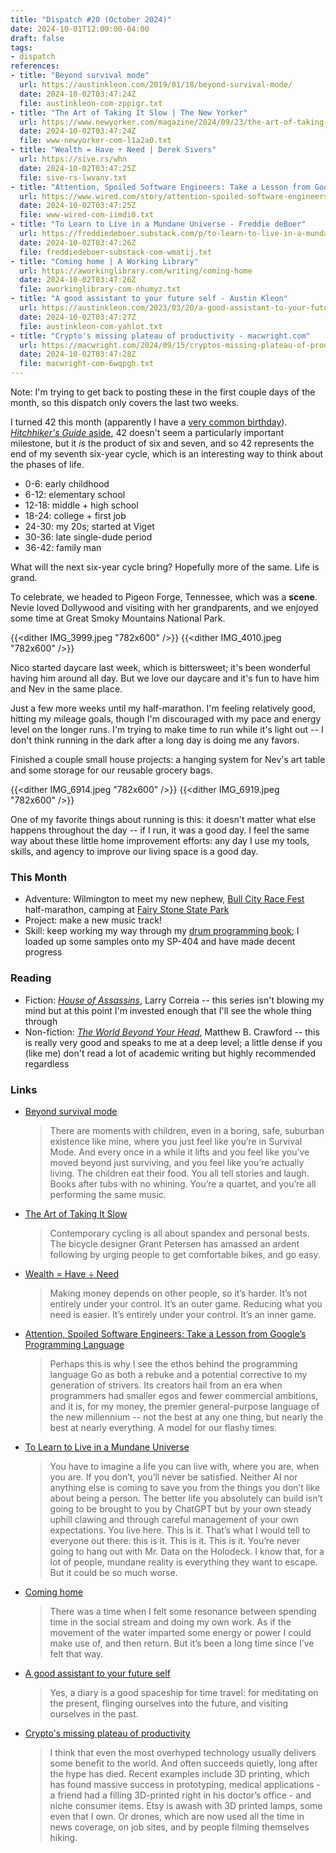 ```yaml
---
title: "Dispatch #20 (October 2024)"
date: 2024-10-01T12:00:00-04:00
draft: false
tags:
- dispatch
references:
- title: "Beyond survival mode"
  url: https://austinkleon.com/2019/01/18/beyond-survival-mode/
  date: 2024-10-02T03:47:24Z
  file: austinkleon-com-zppigr.txt
- title: "The Art of Taking It Slow | The New Yorker"
  url: https://www.newyorker.com/magazine/2024/09/23/the-art-of-taking-it-slow
  date: 2024-10-02T03:47:24Z
  file: www-newyorker-com-l1a2a0.txt
- title: "Wealth = Have ÷ Need | Derek Sivers"
  url: https://sive.rs/whn
  date: 2024-10-02T03:47:25Z
  file: sive-rs-lwvanv.txt
- title: "Attention, Spoiled Software Engineers: Take a Lesson from Google’s Programming Language | WIRED"
  url: https://www.wired.com/story/attention-spoiled-software-engineers-take-a-lesson-from-googles-programming-language/
  date: 2024-10-02T03:47:25Z
  file: www-wired-com-iimdi0.txt
- title: "To Learn to Live in a Mundane Universe - Freddie deBoer"
  url: https://freddiedeboer.substack.com/p/to-learn-to-live-in-a-mundane-universe
  date: 2024-10-02T03:47:26Z
  file: freddiedeboer-substack-com-wmatij.txt
- title: "Coming home | A Working Library"
  url: https://aworkinglibrary.com/writing/coming-home
  date: 2024-10-02T03:47:26Z
  file: aworkinglibrary-com-nhumyz.txt
- title: "A good assistant to your future self - Austin Kleon"
  url: https://austinkleon.com/2023/03/20/a-good-assistant-to-your-future-self/
  date: 2024-10-02T03:47:27Z
  file: austinkleon-com-yahlot.txt
- title: "Crypto's missing plateau of productivity - macwright.com"
  url: https://macwright.com/2024/09/15/cryptos-missing-plateau-of-productivity.html
  date: 2024-10-02T03:47:28Z
  file: macwright-com-6wqpgh.txt
---
```


Note: I'm trying to get back to posting these in the first couple days of the month, so this dispatch only covers the last two weeks.

I turned 42 this month (apparently I have a [very common birthday][1]). [_Hitchhiker's Guide_ aside][2], 42 doesn't seem a particularly important milestone, but it _is_ the product of six and seven, and so 42 represents the end of my seventh six-year cycle, which is an interesting way to think about the phases of life.

[1]: https://www.zippia.com/advice/most-least-common-birthdays/
[2]: https://hitchhikers.fandom.com/wiki/42

<!--more-->

* 0-6: early childhood
* 6-12: elementary school
* 12-18: middle + high school
* 18-24: college + first job
* 24-30: my 20s; started at Viget
* 30-36: late single-dude period
* 36-42: family man

What will the next six-year cycle bring? Hopefully more of the same. Life is grand.

To celebrate, we headed to Pigeon Forge, Tennessee, which was a **scene**. Nevie loved Dollywood and visiting with her grandparents, and we enjoyed some time at Great Smoky Mountains National Park.

{{<dither IMG_3999.jpeg "782x600" />}}
{{<dither IMG_4010.jpeg "782x600" />}}

Nico started daycare last week, which is bittersweet; it's been wonderful having him around all day. But we love our daycare and it's fun to have him and Nev in the same place.

Just a few more weeks until my half-marathon. I'm feeling relatively good, hitting my mileage goals, though I'm discouraged with my pace and energy level on the longer runs. I'm trying to make time to run while it's light out -- I don't think running in the dark after a long day is doing me any favors.

Finished a couple small house projects: a hanging system for Nev's art table and some storage for our reusable grocery bags. 

{{<dither IMG_6914.jpeg "782x600" />}}
{{<dither IMG_6919.jpeg "782x600" />}}

One of my favorite things about running is this: it doesn't matter what else happens throughout the day -- if I run, it was a good day. I feel the same way about these little home improvement efforts: any day I use my tools, skills, and agency to improve our living space is a good day.

### This Month

* Adventure: Wilmington to meet my new nephew, [Bull City Race Fest][3] half-marathon, camping at [Fairy Stone State Park][4]
* Project: make a new music track!
* Skill: keep working my way through my [drum programming book][5]; I loaded up some samples onto my SP-404 and have made decent progress

[3]: https://capstoneraces.com/bull-city-race-fest/
[4]: https://www.dcr.virginia.gov/state-parks/fairy-stone
[5]: https://www.goodreads.com/en/book/show/6399596-drum-programming

### Reading

* Fiction: [_House of Assassins_][6], Larry Correia -- this series isn't blowing my mind but at this point I'm invested enough that I'll see the whole thing through
* Non-fiction: [_The World Beyond Your Head_][7], Matthew B. Crawford -- this is really very good and speaks to me at a deep level; a little dense if you (like me) don't read a lot of academic writing but highly recommended regardless

[6]: https://bookshop.org/p/books/house-of-assassins-volume-2-larry-correia/218731?ean=9781982124458
[7]: https://bookshop.org/p/books/the-world-beyond-your-head-on-becoming-an-individual-in-an-age-of-distraction-matthew-b-crawford/8484056?ean=9780374535919

### Links

* [Beyond survival mode][8]
    
  > There are moments with children, even in a boring, safe, suburban existence like mine, where you just feel like you’re in Survival Mode. And every once in a while it lifts and you feel like you’ve moved beyond just surviving, and you feel like you’re actually living. The children eat their food. You all tell stories and laugh. Books after tubs with no whining. You’re a quartet, and you’re all performing the same music.
    
* [The Art of Taking It Slow][9]
  
  > Contemporary cycling is all about spandex and personal bests. The bicycle designer Grant Petersen has amassed an ardent following by urging people to get comfortable bikes, and go easy.
    
* [Wealth = Have ÷ Need][10]
    
  > Making money depends on other people, so it’s harder. It’s not entirely under your control. It’s an outer game. Reducing what you need is easier. It’s entirely under your control. It’s an inner game.
    
* [Attention, Spoiled Software Engineers: Take a Lesson from Google’s Programming Language][11]
    
  > Perhaps this is why I see the ethos behind the programming language Go as both a rebuke and a potential corrective to my generation of strivers. Its creators hail from an era when programmers had smaller egos and fewer commercial ambitions, and it is, for my money, the premier general-purpose language of the new millennium -- not the best at any one thing, but nearly the best at nearly everything. A model for our flashy times.
    
* [To Learn to Live in a Mundane Universe][12]
    
  > You have to imagine a life you can live with, where you are, when you are. If you don’t, you’ll never be satisfied. Neither AI nor anything else is coming to save you from the things you don’t like about being a person. The better life you absolutely can build isn’t going to be brought to you by ChatGPT but by your own steady uphill clawing and through careful management of your own expectations. You live here. This is it. That’s what I would tell to everyone out there: this is it. This is it. This is it. You’re never going to hang out with Mr. Data on the Holodeck. I know that, for a lot of people, mundane reality is everything they want to escape. But it could be so much worse.
    
* [Coming home][13]
    
  > There was a time when I felt some resonance between spending time in the social stream and doing my own work. As if the movement of the water imparted some energy or power I could make use of, and then return. But it’s been a long time since I’ve felt that way.
    
* [A good assistant to your future self][14]
  
  > Yes, a diary is a good spaceship for time travel: for meditating on the present, flinging ourselves into the future, and visiting ourselves in the past.

* [Crypto's missing plateau of productivity][15]
  
  > I think that even the most overhyped technology usually delivers some benefit to the world. And often succeeds quietly, long after the hype has died. Recent examples include 3D printing, which has found massive success in prototyping, medical applications - a friend had a filling 3D-printed right in his doctor’s office - and niche consumer items. Etsy is awash with 3D printed lamps, some even that I own. Or drones, which are now used all the time in news coverage, on job sites, and by people filming themselves hiking.

[8]: https://austinkleon.com/2019/01/18/beyond-survival-mode/
[9]: https://sive.rs/whn
[10]: https://www.wired.com/story/attention-spoiled-software-engineers-take-a-lesson-from-googles-programming-language/
[11]: https://www.newyorker.com/magazine/2024/09/23/the-art-of-taking-it-slow
[12]: https://freddiedeboer.substack.com/p/to-learn-to-live-in-a-mundane-universe?publication_id=295937&post_id=148918222&isFreemail=true&r=1dfk2&triedRedirect=true
[13]: https://aworkinglibrary.com/writing/coming-home
[14]: https://austinkleon.com/2023/03/20/a-good-assistant-to-your-future-self/
[15]: https://macwright.com/2024/09/15/cryptos-missing-plateau-of-productivity.html
